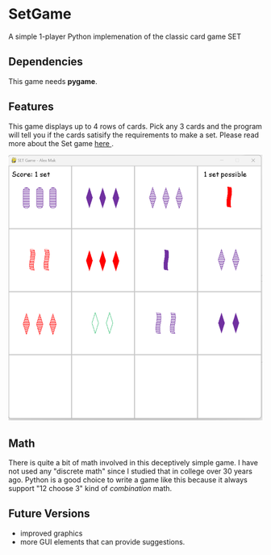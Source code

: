 # SetGame

A simple 1-player Python implemenation of the classic card game SET

## Dependencies

This game needs **pygame**.

## Features

This game displays up to 4 rows of cards. Pick any 3 cards and the program will tell you if the cards satisify the requirements to make a set.
Please read more about the Set game <a href = "https://en.wikipedia.org/wiki/Set_(card_game)"> here </a>.

![screenshot](https://github.com/alexcmak/SETGame/blob/main/images/screen1.png)

## Math
There is quite a bit of math involved in this deceptively simple game. I have not used any "discrete math" since I studied that in college over 30 years ago. Python is a good choice to write a game like this because it always support "12 choose 3" kind of <i> combination </i> math.


## Future Versions

- improved graphics
- more GUI elements that can provide suggestions.
